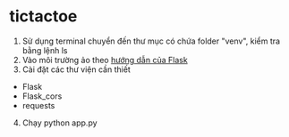 # tictactoe

1. Sử dụng terminal chuyển đến thư mục có chứa folder "venv", kiểm tra bằng lệnh ls
2. Vào môi trường ảo theo [hướng dẫn của Flask](https://flask.palletsprojects.com/en/2.2.x/installation/#virtual-environments)
3. Cài đặt các thư viện cần thiết
  - Flask
  - Flask_cors
  - requests
 4. Chạy python app.py
